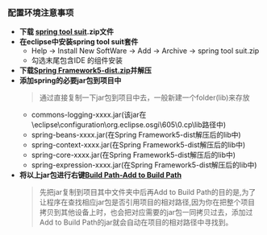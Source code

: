 ### 配置环境注意事项
  + **下载 [spring tool suit](https://spring.io/tools3/sts/all).zip文件**
  + **在eclipse中安装spring tool suit套件**
    + Help -> Install New SoftWare -> Add -> Archive -> spring tool suit.zip
    + 勾选末尾包含IDE 的组件安装
  + **下载[Spring Framework5-dist.zip](https://repo.spring.io/release/org/springframework/spring/)并解压**
  + **添加spring的必要jar包到项目中**
    > 通过直接复制一下jar包到项目中去，一般新建一个folder(lib)来存放
    + commons-logging-xxxx.jar(该jar在\eclipse\configuration\org.eclipse.osgi\605\0\.cp\lib路径中)
    + spring-beans-xxxx.jar(在Spring Framework5-dist解压后的lib中)
    + spring-context-xxxx.jar(在Spring Framework5-dist解压后的lib中)
    + spring-core-xxxx.jar(在Spring Framework5-dist解压后的lib中)
    + spring-expression-xxxx.jar(在Spring Framework5-dist解压后的lib中)
  + **将以上jar包进行右键[Build Path-Add to Build Path](https://blog.csdn.net/baidu_28149499/article/details/77991691)**
    > 先把jar复制到项目其中文件夹中后再Add to Build Path的目的是,为了让程序在查找相应jar包是否引用项目的相对路径,因为你在把整个项目拷贝到其他设备上时，也会把对应需要的jar包一同拷贝过去，添加过Add to Build Path的jar就会自动在项目的相对路径中寻找到。

